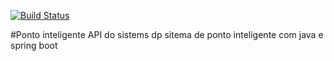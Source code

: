 [![Build Status](https://travis-ci.org/bruno-sergio/ponto-inteligente-api.svg?branch=master)](https://travis-ci.org/bruno-sergio/ponto-inteligente-api)

#Ponto inteligente
API do sistems dp sitema de ponto inteligente com java e spring boot

